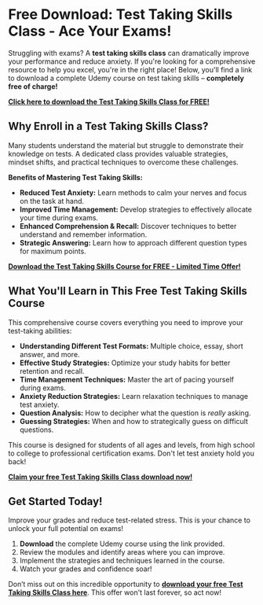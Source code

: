 # Free Download: Test Taking Skills Class - Ace Your Exams!

Struggling with exams? A **test taking skills class** can dramatically improve your performance and reduce anxiety. If you're looking for a comprehensive resource to help you excel, you're in the right place! Below, you'll find a link to download a complete Udemy course on test taking skills – **completely free of charge!**

[**Click here to download the Test Taking Skills Class for FREE!**](https://udemywork.com/test-taking-skills-class)

## Why Enroll in a Test Taking Skills Class?

Many students understand the material but struggle to demonstrate their knowledge on tests. A dedicated class provides valuable strategies, mindset shifts, and practical techniques to overcome these challenges.

**Benefits of Mastering Test Taking Skills:**

*   **Reduced Test Anxiety:** Learn methods to calm your nerves and focus on the task at hand.
*   **Improved Time Management:** Develop strategies to effectively allocate your time during exams.
*   **Enhanced Comprehension & Recall:** Discover techniques to better understand and remember information.
*   **Strategic Answering:** Learn how to approach different question types for maximum points.

[**Download the Test Taking Skills Course for FREE - Limited Time Offer!**](https://udemywork.com/test-taking-skills-class)

## What You'll Learn in This Free Test Taking Skills Course

This comprehensive course covers everything you need to improve your test-taking abilities:

*   **Understanding Different Test Formats:** Multiple choice, essay, short answer, and more.
*   **Effective Study Strategies:** Optimize your study habits for better retention and recall.
*   **Time Management Techniques:** Master the art of pacing yourself during exams.
*   **Anxiety Reduction Strategies:** Learn relaxation techniques to manage test anxiety.
*   **Question Analysis:** How to decipher what the question is *really* asking.
*   **Guessing Strategies:** When and how to strategically guess on difficult questions.

This course is designed for students of all ages and levels, from high school to college to professional certification exams. Don't let test anxiety hold you back!

[**Claim your free Test Taking Skills Class download now!**](https://udemywork.com/test-taking-skills-class)

## Get Started Today!

Improve your grades and reduce test-related stress. This is your chance to unlock your full potential on exams!

1.  **Download** the complete Udemy course using the link provided.
2.  Review the modules and identify areas where you can improve.
3.  Implement the strategies and techniques learned in the course.
4.  Watch your grades and confidence soar!

Don’t miss out on this incredible opportunity to **[download your free Test Taking Skills Class here](https://udemywork.com/test-taking-skills-class)**. This offer won't last forever, so act now!
